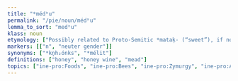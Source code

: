 ```yaml
---
title: "*médʰu"
permalink: "/pie/noun/médʰu"
lemma_to_sort: "medʰu"
klass: noun
etymology: ["Possibly related to Proto-Semitic *mataḳ- (“sweet”), if not itself borrowed from Hittite 𒃻𒆸𒊏𒆯𒆯 (/mitgaimi/)."]
markers: [["n", "neuter gender"]]
synonyms: ["*kn̥h₂ónks", "*mélit"]
definitions: ["honey", "honey wine", "mead"]
topics: ["ine-pro:Foods", "ine-pro:Bees", "ine-pro:Zymurgy", "ine-pro:Alcoholic beverages"]
---
```

